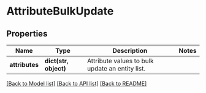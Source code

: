 # AttributeBulkUpdate

## Properties
Name | Type | Description | Notes
------------ | ------------- | ------------- | -------------
**attributes** | **dict(str, object)** | Attribute values to bulk update an entity list. | 

[[Back to Model list]](../README.md#documentation-for-models) [[Back to API list]](../README.md#documentation-for-api-endpoints) [[Back to README]](../README.md)


